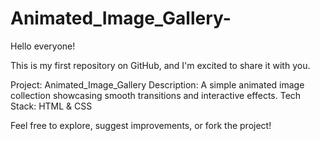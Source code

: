 # Animated_Image_Gallery-

Hello everyone!

This is my first repository on GitHub, and I'm excited to share it with you.

Project: Animated_Image_Gallery
Description: A simple animated image collection showcasing smooth transitions and interactive effects.
Tech Stack: HTML & CSS

Feel free to explore, suggest improvements, or fork the project!
